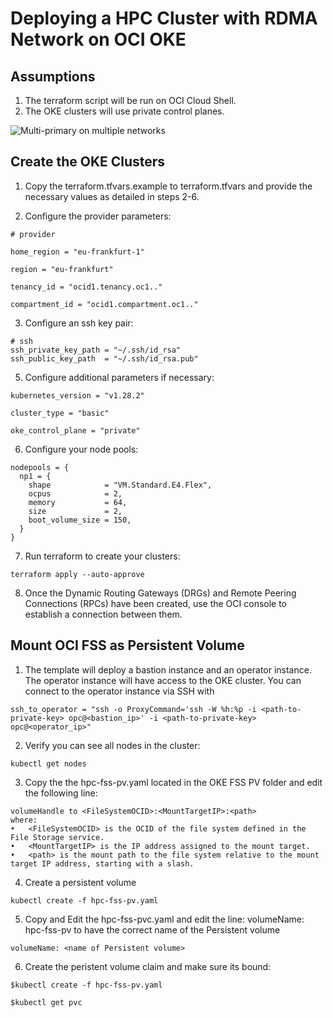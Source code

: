 # Deploying a HPC Cluster with RDMA Network on OCI OKE 

## Assumptions

1. The terraform script will be run on  OCI Cloud Shell.
2. The OKE clusters will use private control planes.


![Multi-primary on multiple networks](docs/assets/multi-primary%20multi-networks.png)


## Create the OKE Clusters

1. Copy the terraform.tfvars.example to terraform.tfvars and provide the necessary values as detailed in steps 2-6.

2. Configure the provider parameters:

```
# provider

home_region = "eu-frankfurt-1"

region = "eu-frankfurt"

tenancy_id = "ocid1.tenancy.oc1.."

compartment_id = "ocid1.compartment.oc1.."
```

3. Configure an ssh key pair:

```
# ssh
ssh_private_key_path = "~/.ssh/id_rsa"
ssh_public_key_path  = "~/.ssh/id_rsa.pub"
```


5. Configure additional parameters if necessary:

```
kubernetes_version = "v1.28.2"

cluster_type = "basic"

oke_control_plane = "private"
```

6. Configure your node pools:

```
nodepools = {
  np1 = {
    shape            = "VM.Standard.E4.Flex",
    ocpus            = 2,
    memory           = 64,
    size             = 2,
    boot_volume_size = 150,
  }
}
```

7. Run terraform to create your clusters:

```
terraform apply --auto-approve
```

8. Once the Dynamic Routing Gateways (DRGs) and Remote Peering Connections (RPCs) have been created, use the OCI console to establish a connection between them.

## Mount OCI FSS as Persistent Volume

1. The template will deploy a bastion instance and an operator instance. The operator instance will have access to the OKE cluster. You can connect to the operator instance via SSH with

```
ssh_to_operator = "ssh -o ProxyCommand='ssh -W %h:%p -i <path-to-private-key> opc@<bastion_ip>' -i <path-to-private-key> opc@<operator_ip>"
```

2. Verify you can see all nodes in the cluster:

```
kubectl get nodes
```

3. Copy the the hpc-fss-pv.yaml located in the OKE FSS PV folder and edit the following line:

```
volumeHandle to <FileSystemOCID>:<MountTargetIP>:<path>
where:
•	<FileSystemOCID> is the OCID of the file system defined in the File Storage service.
•	<MountTargetIP> is the IP address assigned to the mount target.
•	<path> is the mount path to the file system relative to the mount target IP address, starting with a slash.

```
4. Create a persistent volume

```
kubectl create -f hpc-fss-pv.yaml
```

5. Copy and Edit the hpc-fss-pvc.yaml and edit the line:
volumeName: hpc-fss-pv to have the correct name of the Persistent volume 

```
volumeName: <name of Persistent volume>
```

6. Create the peristent volume claim and make sure its bound:

```
$kubectl create -f hpc-fss-pv.yaml

$kubectl get pvc
```

